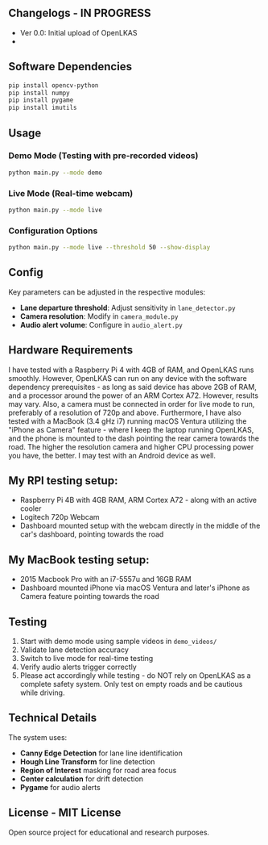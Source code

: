 ## Changelogs - IN PROGRESS 
- Ver 0.0: Initial upload of OpenLKAS
- 

##  Software Dependencies

```bash
pip install opencv-python
pip install numpy
pip install pygame
pip install imutils
```


## Usage

### Demo Mode (Testing with pre-recorded videos)
```bash
python main.py --mode demo
```

### Live Mode (Real-time webcam)
```bash
python main.py --mode live
```

### Configuration Options
```bash
python main.py --mode live --threshold 50 --show-display
```

##  Config

Key parameters can be adjusted in the respective modules:

- **Lane departure threshold**: Adjust sensitivity in `lane_detector.py`
- **Camera resolution**: Modify in `camera_module.py`
- **Audio alert volume**: Configure in `audio_alert.py`

## Hardware Requirements

I have tested with a Raspberry Pi 4 with 4GB of RAM, and OpenLKAS runs smoothly. However, OpenLKAS can run on any device with the software dependency prerequisites - as long as said device has above 2GB of RAM, and a processor around the power of an ARM Cortex A72. However, results may vary. Also, a camera must be connected in order for live mode to run, preferably of a resolution of 720p and above.
Furthermore, I have also tested with a MacBook (3.4 gHz i7) running macOS Ventura utilizing the "iPhone as Camera" feature - where I keep the laptop running OpenLKAS, and the phone is mounted to the dash pointing the rear camera towards the road. The higher the resolution camera and higher CPU processing power you have, the better.
I may test with an Android device as well.


## My RPI testing setup:
- Raspberry Pi 4B with 4GB RAM, ARM Cortex A72 - along with an active cooler
- Logitech 720p Webcam
- Dashboard mounted setup with the webcam directly in the middle of the car's dashboard, pointing towards the road
## My MacBook testing setup:
- 2015 Macbook Pro with an i7-5557u and 16GB RAM
- Dashboard mounted iPhone via macOS Ventura and later's iPhone as Camera feature pointing towards the road


## Testing

1. Start with demo mode using sample videos in `demo_videos/`
2. Validate lane detection accuracy
3. Switch to live mode for real-time testing
4. Verify audio alerts trigger correctly
5. Please act accordingly while testing - do NOT rely on OpenLKAS as a complete safety system. Only test on empty roads and be cautious while driving.


## Technical Details

The system uses:
- **Canny Edge Detection** for lane line identification
- **Hough Line Transform** for line detection
- **Region of Interest** masking for road area focus
- **Center calculation** for drift detection
- **Pygame** for audio alerts

## License - MIT License

Open source project for educational and research purposes. 
